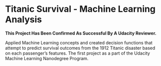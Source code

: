 # Titanic Survival - Machine Learning Analysis

<b>This Project Has Been Confirmed As Successful By A Udacity Reviewer.</b>

Applied Machine Learning concepts and created decision functions that attempt to predict survival outcomes from the 1912 Titanic disaster based on each passenger’s features. The first project as a part of the Udacity Machine Learning Nanodegree Program.

